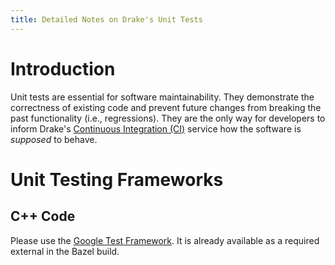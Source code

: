 ```yaml
---
title: Detailed Notes on Drake's Unit Tests
---
```


# Introduction

Unit tests are essential for software maintainability. They demonstrate the
correctness of existing code and prevent future changes from breaking the
past functionality (i.e., regressions). They are the only
way for developers to inform Drake's
[Continuous Integration (CI)](/developers.html#continuous-integration-notes) service how
the software is *supposed* to behave.

# Unit Testing Frameworks

## C++ Code

Please use the
[Google Test Framework](https://github.com/google/googletest). It is already
available as a required external in the Bazel build.
